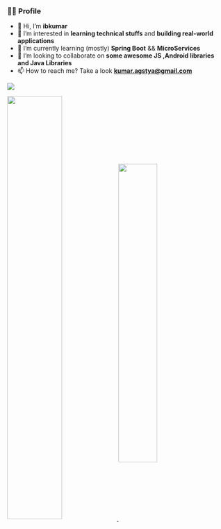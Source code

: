 ### 👨‍💻 Profile

- 👋 Hi, I’m **ibkumar**
- 👀 I’m interested in **learning technical stuffs** and **building real-world applications**
- 🌱 I’m currently learning (mostly) **Spring Boot** && **MicroServices**
- 💞️ I’m looking to collaborate on **some awesome JS ,Android libraries and Java Libraries**
- 📫 How to reach me? Take a look **kumar.agstya@gmail.com**

![](https://komarev.com/ghpvc/?username=codewithibkumar&color=blue&label=Views:)

<a href="https://github-readme-stats.vercel.app/api?username=codewithibkumar&show_icons=true&count_private=true&theme=radical">
  <img align="center" src="https://github-readme-stats.vercel.app/api?username=codewithibkumar&show_icons=true&count_private=true&theme=radical" width="50%" />
</a>

<a href="https://github-readme-stats.vercel.app/api/top-langs/?username=codewithibkumar&count_private=true&theme=radical&layout=compact">
  <img align="center" src="https://github-readme-stats.vercel.app/api/top-langs/?username=codewithibkumar&count_private=true&theme=radical&layout=compact" width="42%" />
</a>
